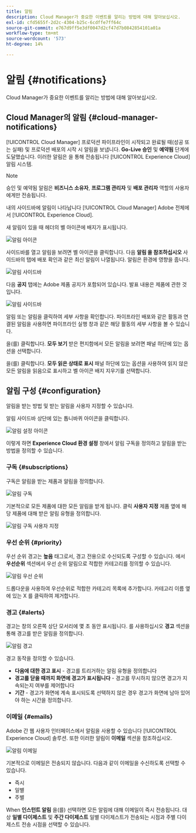 ```yaml
---
title: 알림
description: Cloud Manager가 중요한 이벤트를 알리는 방법에 대해 알아보십시오.
exl-id: cfd5655f-2d2c-4304-b25c-6cdffe7ff64c
source-git-commit: e767d9ff5e3df0047d2cf47d7b0842854101a01a
workflow-type: tm+mt
source-wordcount: '573'
ht-degree: 14%

---
```



# 알림 {#notifications}

Cloud Manager가 중요한 이벤트를 알리는 방법에 대해 알아보십시오.

## Cloud Manager의 알림 {#cloud-manager-notifications}

[!UICONTROL Cloud Manager] 프로덕션 파이프라인이 시작되고 완료될 때(성공 또는 실패) 및 프로덕션 배포의 시작 시 알림을 보냅니다. **Go-Live 승인** 및 **예약됨** 단계에 도달했습니다. 이러한 알림은 을 통해 전송됩니다 [!UICONTROL Experience Cloud] 알림 시스템.

>[!NOTE]
>
>승인 및 예약됨 알림은 **비즈니스 소유자**, **프로그램 관리자** 및 **배포 관리자** 역할의 사용자에게만 전송됩니다.

내의 사이드바에 알림이 나타납니다 [!UICONTROL Cloud Manager] Adobe 전체에서 [!UICONTROL Experience Cloud].

새 알림이 있을 때 헤더의 벨 아이콘에 배지가 표시됩니다.

![알림 아이콘](/help/assets/notifications-bell-badged.png)

사이드바를 열고 알림을 보려면 벨 아이콘을 클릭합니다. 다음 **알림 을 참조하십시오** 사이드바의 탭에 배포 확인과 같은 최신 알림이 나열됩니다. 알림은 환경에 영향을 줍니다.

![알림 사이드바](/help/assets/notifications-activities.png)

다음 **공지** 탭에는 Adobe 제품 공지가 포함되어 있습니다. 발표 내용은 제품에 관한 것입니다.

![알림 사이드바](/help/assets/notificaitons-announcements.png)

알림 또는 알림을 클릭하여 세부 사항을 확인합니다. 파이프라인 배포와 같은 활동과 연결된 알림을 사용하면 파이프라인 실행 창과 같은 해당 활동의 세부 사항을 볼 수 있습니다.

을(를) 클릭합니다. **모두 보기** 받은 편지함에서 모든 알림을 보려면 패널 하단에 있는 옵션을 선택합니다.

을(를) 클릭합니다. **모두 읽은 상태로 표시** 패널 하단에 있는 옵션을 사용하여 읽지 않은 모든 알림을 읽음으로 표시하고 벨 아이콘 배지 지우기를 선택합니다.

## 알림 구성 {#configuration}

알림을 받는 방법 및 받는 알림을 사용자 지정할 수 있습니다.

알림 사이드바 상단에 있는 톱니바퀴 아이콘을 클릭합니다.

![알림 설정 아이콘](/help/assets/notifications-configuration.png)

이렇게 하면 **Experience Cloud 환경 설정** 창에서 알림 구독을 정의하고 알림을 받는 방법을 정의할 수 있습니다.

### 구독 {#subscriptions}

구독은 알림을 받는 제품과 알림을 정의합니다.

![알림 구독](/help/assets/notifications-subscriptions.png)

기본적으로 모든 제품에 대한 모든 알림을 받게 됩니다. 클릭 **사용자 지정** 제품 옆에 해당 제품에 대해 받은 알림 유형을 정의합니다.

![알림 구독 사용자 지정](/help/assets/notifications-subscriptions-customize.png)

### 우선 순위 {#priority}

우선 순위 경고는 **높음** 태그로서, 경고 전용으로 수신되도록 구성할 수 있습니다. 에서 **우선순위** 섹션에서 우선 순위 알림으로 적합한 카테고리를 정의할 수 있습니다.

![알림 우선 순위](/help/assets/notifications-priority.png)

드롭다운을 사용하여 우선순위로 적합한 카테고리 목록에 추가합니다. 카테고리 이름 옆에 있는 X 를 클릭하여 제거합니다.

### 경고 {#alerts}

경고는 창의 오른쪽 상단 모서리에 몇 초 동안 표시됩니다. 를 사용하십시오 **경고** 섹션을 통해 경고를 받은 알림을 정의합니다.

![알림 경고](/help/assets/notifications-alerts.png)

경고 동작을 정의할 수 있습니다.

* **다음에 대한 경고 표시** - 경고를 트리거하는 알림 유형을 정의합니다
* **경고를 닫을 때까지 화면에 경고가 표시됩니다** - 경고를 무시하지 않으면 경고가 지속되는지 여부를 제어합니다
* **기간** - 경고가 화면에 계속 표시되도록 선택하지 않은 경우 경고가 화면에 남아 있어야 하는 시간을 정의합니다.

### 이메일 {#emails}

Adobe 간 웹 사용자 인터페이스에서 알림을 사용할 수 있습니다 [!UICONTROL Experience Cloud] 솔루션. 또한 이러한 알림이 **이메일** 섹션을 참조하십시오.

![알림 이메일](/help/assets/notifications-emails.png)

기본적으로 이메일은 전송되지 않습니다. 다음과 같이 이메일을 수신하도록 선택할 수 있습니다.

* 즉시
* 일별
* 주별

When **인스턴트 알림** 을(를) 선택하면 모든 알림에 대해 이메일이 즉시 전송됩니다. 대상 **일별 다이제스트** 및 **주간 다이제스트** 일별 다이제스트가 전송되는 시점과 주별 다이제스트 전송 시점을 선택할 수 있습니다.
